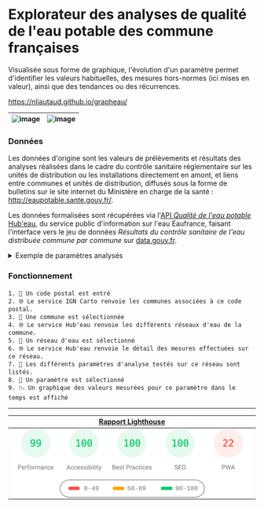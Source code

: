 # Explorateur des analyses de qualité de l'eau potable des commune françaises

Visualisée sous forme de graphique, l'évolution d'un paramètre permet d'identifier les valeurs habituelles, des mesures hors-normes (ici mises en valeur), ainsi que des tendances ou des récurrences.

https://nliautaud.github.io/grapheau/

|![image](https://user-images.githubusercontent.com/761761/228780725-93342f63-e5ef-48d3-8ec7-c1f34e4750ee.png)|![image](https://user-images.githubusercontent.com/761761/228779385-b0e01b8a-719d-4a07-9123-c2e385b7af7c.png)|
|--|--|

### Données

Les données d'origine sont les valeurs de prélèvements et résultats des analyses réalisées dans le cadre du contrôle sanitaire réglementaire sur les unités de distribution ou les installations directement en amont, et liens entre communes et unités de distribution, diffusés sous la forme de bulletins sur le site internet du Ministère en charge de la santé : http://eaupotable.sante.gouv.fr/.

Les données formalisées sont récupérées via l'[API *Qualité de l'eau potable* Hub'eau](https://hubeau.eaufrance.fr/page/api-qualite-eau-potable), du service public d'information sur l'eau Eaufrance, faisant l'interface vers le jeu de données *Résultats du contrôle sanitaire de l'eau distribuée commune par commune* sur [data.gouv.fr](https://www.data.gouv.fr/fr/datasets/resultats-du-controle-sanitaire-de-leau-distribuee-commune-par-commune/).

<details>
<summary>Exemple de paramètres analysés</summary>

- Acrylamide
- Ammonium (en NH4)
- Antimoine
- Aspect (qualitatif)
- Bact. aér. revivifiables à 22°-68h
- Bact. aér. revivifiables à 36°-44h
- Bact. et spores sulfito-rédu./100ml
- Bactéries coliformes /100ml-MS
- Benzo(a)pyrène *
- Benzo(b)fluoranthène
- Benzo(g,h,i)pérylène
- Benzo(k)fluoranthène
- Bromoforme
- Cadmium
- Chlore libre
- Chlore total
- Chlorodibromométhane
- Chloroforme
- Chlorure de vinyl monomère
- Chrome total
- Conductivité à 25°C
- Couleur (qualitatif)
- Cuivre
- Dichloroéthane-1,2
- Dichloromonobromométhane
- Entérocoques /100ml-MS
- Epichlorohydrine
- Escherichia coli /100ml - MF
- Fer total
- Fluoranthène *
- Hydrocarbures polycycliques aromatiques (4 substances)
- Hydrocarbures polycycliques aromatiques (6 subst.*)
- Indéno(1,2,3-cd)pyrène
- Nickel
- Nitrates (en NO3)
- Nitrates/50 + Nitrites/3
- Nitrites (en NO2)
- Odeur (qualitatif)
- pH
- Plomb
- Saveur (qualitatif)
- Somme des Trihalométhanes analysés
- Température de l'eau
- Tétrachloroéthylèn+Trichloroéthylène
- Tétrachloroéthylène-1,1,2,2
- Trichloroéthylène
- Trihalométhanes (4 substances)
- Turbidité néphélométrique NFU

</details>

### Fonctionnement

```
1. 👤 Un code postal est entré
2. 🌐 Le service IGN Carto renvoie les communes associées à ce code postal.
3. 👤 Une commune est sélectionnée
4. 🌐 Le service Hub'eau renvoie les différents réseaux d'eau de la commune.
5. 👤 Un réseau d'eau est sélectionné
6. 🌐 Le service Hub'eau renvoie le détail des mesures effectuées sur ce réseau.
7. 📃 Les différents paramètres d'analyse testés sur ce réseau sont listés.
8. 👤 Un paramètre est sélectionné
9. 📉 Un graphique des valeurs mesurées pour ce paramètre dans le temps est affiché
```

-----

|[Rapport Lighthouse](https://htmlpreview.github.io/?https://raw.githubusercontent.com/nliautaud/grapheau/main/lighthouse_results/desktop/nliautaud_github_io_grapheau_.html)|
|--|
|<img src="https://github.com/nliautaud/grapheau/raw/main/lighthouse_results/desktop/pagespeed.svg" alt="lighthouse ratings"  align="center" width="600px" style="max-width: 100%;">|
